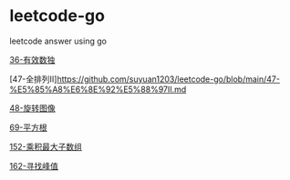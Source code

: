 # leetcode-go
leetcode answer using go

[36-有效数独](https://github.com/suyuan1203/leetcode-go/blob/main/36-%E6%9C%89%E6%95%88%E6%95%B0%E7%8B%AC.md)

[47-全排列II]https://github.com/suyuan1203/leetcode-go/blob/main/47-%E5%85%A8%E6%8E%92%E5%88%97II.md

[48-旋转图像](https://github.com/suyuan1203/leetcode-go/blob/main/48-%E6%97%8B%E8%BD%AC%E5%9B%BE%E5%83%8F.md)

[69-平方根](https://github.com/suyuan1203/leetcode-go/blob/main/69-%E5%B9%B3%E6%96%B9%E6%A0%B9.md)

[152-乘积最大子数组](https://github.com/suyuan1203/leetcode-go/blob/main/152-%E4%B9%98%E7%A7%AF%E6%9C%80%E5%A4%A7%E5%AD%90%E6%95%B0%E7%BB%84.md)

[162-寻找峰值](https://github.com/suyuan1203/leetcode-go/blob/main/162-%E5%AF%BB%E6%89%BE%E5%B3%B0%E5%80%BC.md)



